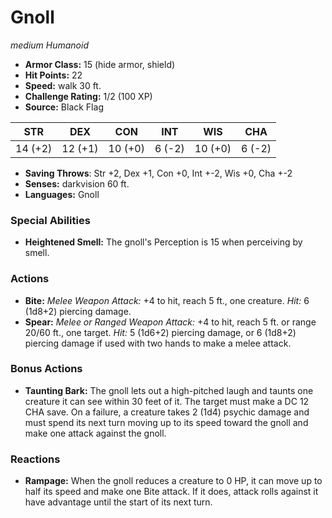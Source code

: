 # Gnoll

*medium* *Humanoid*

- **Armor Class:** 15 (hide armor, shield)
- **Hit Points:** 22 
- **Speed:** walk 30 ft.
- **Challenge Rating:** 1/2 (100 XP)
- **Source:** Black Flag

| STR | DEX | CON | INT | WIS | CHA |
| --- | --- | --- | --- | --- | --- |
| 14 (+2) | 12 (+1) | 10 (+0) | 6 (-2) | 10 (+0) | 6 (-2) |

- **Saving Throws**: Str +2, Dex +1, Con +0, Int +-2, Wis +0, Cha +-2
- **Senses:** darkvision 60 ft.
- **Languages:** Gnoll

### Special Abilities

- **Heightened Smell:** The gnoll's Perception is 15 when perceiving by smell.

### Actions

- **Bite:** _Melee Weapon Attack:_ +4 to hit, reach 5 ft., one creature. _Hit:_ 6 (1d8+2) piercing damage.
- **Spear:** _Melee or Ranged Weapon Attack:_ +4 to hit, reach 5 ft. or range 20/60 ft., one target. _Hit:_ 5 (1d6+2) piercing damage, or 6 (1d8+2) piercing damage if used with two hands to make a melee attack.

### Bonus Actions

- **Taunting Bark:** The gnoll lets out a high-pitched laugh and taunts one creature it can see within 30 feet of it. The target must make a DC 12 CHA save. On a failure, a creature takes 2 (1d4) psychic damage and must spend its next turn moving up to its speed toward the gnoll and make one attack against the gnoll.

### Reactions

- **Rampage:** When the gnoll reduces a creature to 0 HP, it can move up to half its speed and make one Bite attack. If it does, attack rolls against it have advantage until the start of its next turn.
